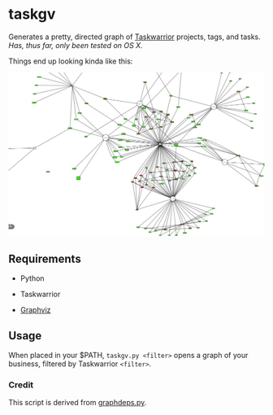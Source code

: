 # taskgv
Generates a pretty, directed graph of [Taskwarrior](http://taskwarrior.org) projects, tags, and tasks. _Has, thus far, only been tested on OS X._

Things end up looking kinda like this:

![A section of my horrifying todo-list.](examplegraph.tiff)

## Requirements

* Python

* Taskwarrior

* [Graphviz](http://www.graphviz.org/)

## Usage

When placed in your $PATH, `taskgv.py <filter>` opens a graph of your business, filtered by Taskwarrior `<filter>`.

### Credit

This script is derived from [graphdeps.py](http://taskwarrior.org/projects/taskwarrior/wiki/ExternalScripts#graphdepspy).
